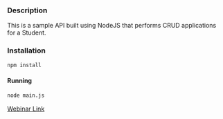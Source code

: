 ### Description

This is a sample API built using NodeJS that performs CRUD applications for a Student.

### Installation

```bash
npm install
```

#### Running

```bash
node main.js
```


[Webinar Link](https://www.facebook.com/codechefvit/videos/386584228621534/)